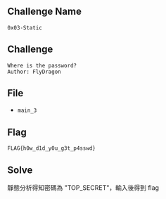 ## Challenge Name
```
0x03-Static
```
## Challenge
```
Where is the password?  
Author: FlyDragon
```
## File
- `main_3`
## Flag
```
FLAG{h0w_d1d_y0u_g3t_p4sswd}
```
## Solve
靜態分析得知密碼為 "TOP_SECRET"，輸入後得到 flag
